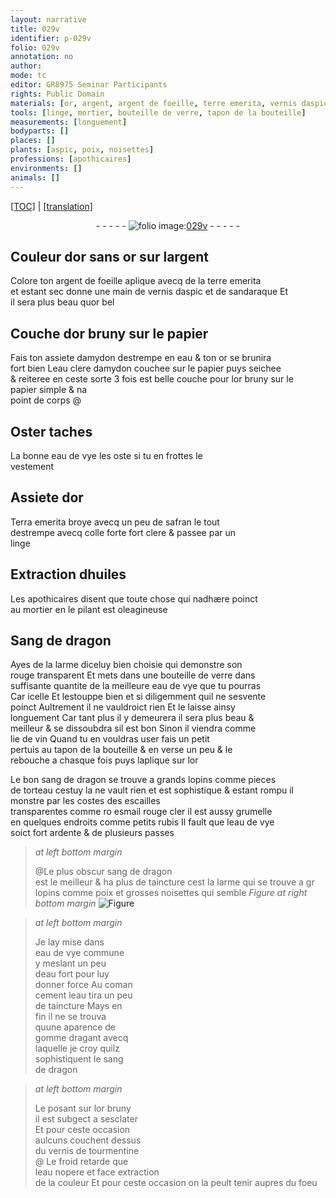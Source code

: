 ```yaml
---
layout: narrative
title: 029v
identifier: p-029v
folio: 029v
annotation: no
author:
mode: tc
editor: GR8975 Seminar Participants
rights: Public Domain
materials: [or, argent, argent de foeille, terre emerita, vernis daspic, sandaraque, or bel, or bruny, papier, amydon, eau, eau clere damydon, eau de vye, Terra emerita, safran, colle forte, linge, huiles, Sang de dragon, verre, lie de vin, sang de dragon, esmail rouge cler, rubis, poix, noisettes, eau de vye commune, eau fort, gomme dragant, vernis de tourmentine]
tools: [linge, mortier, bouteille de verre, tapon de la bouteille]
measurements: [longuement]
bodyparts: []
places: []
plants: [aspic, poix, noisettes]
professions: [apothicaires]
environments: []
animals: []
---
```


 <p><a href="{{ site.baseurl }}/diplomatic/">[TOC]</a> | <a href="{{ site.baseurl }}/texts/p-029v_tl/" target="_blank">[translation]</a></p><div class="folio" align="center">- - - - - <a href="http://gallica.bnf.fr/ark:/12148/btv1b10500001g/f64.item" target="_blank"><img src="https://cu-mkp.github.io/2017-workshop-edition/assets/photo-icon.png" alt="folio image: " style="display:inline-block; margin-bottom:-3px;"/>029v</a> - - - - - </div>  
  

## Couleur dor sans <span class="m">or</span> sur l<span class="m">argent</span>

 
Colore ton <span class="m">argent de foeille</span> aplique avecq de la <span class="m">terre emerita</span><br/> et estant sec donne une main de <span class="m">vernis d<span class="pa">aspic</span></span> et de <span class="m">sandaraque</span> Et<br/> il sera plus beau qu<span class="m">or bel</span>
 
 
  

## Couche d<span class="m">or bruny</span> sur le <span class="m">papier</span>

 
Fais ton assiete d<span class="m">amydon</span> destrempe en <span class="m">eau</span> & ton <span class="m">or</span> se brunira<br/> fort bien L<span class="m">eau clere damydon</span> couchee sur le <span class="m">papier</span> puys seichee<br/> & reiteree en ceste sorte 3 fois est belle couche pour l<span class="m">or bruny</span> sur le<br/> <span class="m">papier</span> simple & na<br/> point de corps @
 
 
  

## Oster taches

 
La bonne <span class="m">eau de vye</span> les oste si tu en frottes le<br/> vestem<span class="exp">ent</span>
 
 
  

## Assiete d<span class="m">or</span>

 
<span class="m">Terra emerita</span> broye avecq un peu de <span class="m">safran</span> le tout<br/> destrempe avecq <span class="m">colle forte</span> fort clere & passee par un<br/> <span class="tl"> <span class="m">linge</span></span>
 
 
  

## Extraction d<span class="m">huiles</span>

 
 Les <span class="pro">apothicaires</span> disent que toute chose qui nadhære poinct<br/> au <span class="tl">mortier</span> en le pilant est oleagineuse
 
 
  

## <span class="m">Sang de dragon</span>

 
Ayes de la larme diceluy bien choisie qui demonstre son<br/> rouge transparent Et mets dans une <span class="tl">bouteille de <span class="m">verre</span></span> dans<br/> suffisante quantite de la meilleure <span class="m">eau de vye</span> que tu pourras<br/> <span class="del">Car icelle</span> Et lestouppe bien et si diligemment quil ne sesvente<br/> poinct Aultrem<span class="exp">ent</span> il ne vauldroict rien Et le laisse ainsy<br/> <span class="ms">longuem<span class="exp">ent</span></span> Car tant plus il <span class="del">y</span> demeurera il sera plus beau &<br/> meilleur & se dissoubdra sil est bon Sinon il viendra co<span class="exp">mm</span>e<br/> <span class="m">lie de vin</span> Quand tu en vouldras user fais un petit<br/> pertuis au <span class="tl">tapon de la bouteille</span> & en verse un peu & le<br/> rebouche a chasque fois puys laplique sur l<span class="m">or</span>
 
 Le bon <span class="m">sang de dragon</span> se trouve a grands lopins co<span class="exp">mm</span>e pieces<br/> de torteau <span class="add">cestuy la ne vault rien et est sophistique</span> & estant rompu il monstre par les costes des escailles<br/> transparentes co<span class="exp">mm</span>e <span class="del">ro</span> <span class="m">esmail rouge cler</span> il est aussy grumelle<br/> en quelques endroits co<span class="exp">mm</span>e petits <span class="m">rubis</span> Il fault que l<span class="m">eau de vye</span><br/> soict fort ardente & de plusieurs passes
 
> *at left bottom margin*
> 
> 
>   @Le plus obscur <span class="m">sang de dragon</span><br/> est le meilleur & ha plus de taincture cest la larme qui se trouve a <span class="del">gr</span> lopins co<span class="exp">mm</span>e <span class="m"><span class="pa">poix</span></span> et grosses <span class="m"><span class="pa">noisettes</span></span> qui semble 
> *Figure*
> *at right bottom margin*
> <a href="https://drive.google.com/open?id=0B9-oNrvWdlO5cXJfWVlSSGlKOGs" target="_blank"><img src="https://cu-mkp.github.io/GR8975-edition/assets/photo-icon.png" alt="Figure" style="display:inline-block; margin-bottom:-3px;"/></a>
 
 
> *at left bottom margin*
> 
> 
>   Je lay mise dans<br/> <span class="m">eau de vye commune</span><br/> y meslant un peu<br/> d<span class="m">eau fort</span> pour luy<br/> donner force Au coma<span class="exp">n</span><br/> cem<span class="exp">ent</span> l<span class="m">eau</span> tira un peu<br/> de taincture Mays en<br/> fin il ne se trouva<br/> quune aparence de<br/> <span class="m">gomme dragant</span> avecq<br/> laquelle je croy quilz<br/> sophistiquent le <span class="m">sang<br/> de dragon</span>
 
> *at left bottom margin*
> 
> 
>   Le posant sur l<span class="m">or bruny</span><br/> il est subgect a sesclater<br/> Et pour ceste occasion<br/> aulcuns couchent dessus<br/> du <span class="m">vernis de tourmentine</span><br/> @ Le froid retarde que<br/> l<span class="m">eau</span> nopere et face extraction<br/> de la couleur Et pour ceste occasion on la peult tenir aupres du foeu
 
 